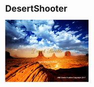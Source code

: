 # DesertShooter
<img src="https://github.com/jplaceres0868/DesertShooter/blob/master/startscreen.PNG" height="200px">

